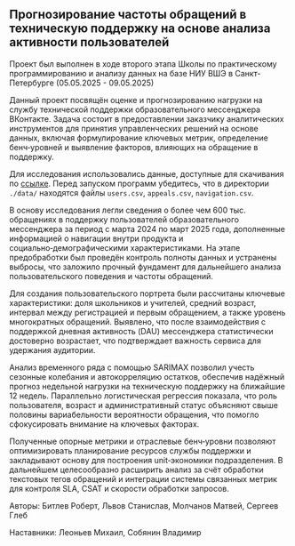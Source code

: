 ## Прогнозирование частоты обращений в техническую поддержку на основе анализа активности пользователей

Проект был выполнен в ходе второго этапа Школы по практическому программированию и анализу данных на базе НИУ ВШЭ в Санкт-Петербурге (05.05.2025 - 09.05.2025)

Данный проект посвящён оценке и прогнозированию нагрузки на службу технической поддержки образовательного мессенджера ВКонтакте. Задача состоит в предоставлении заказчику аналитических инструментов для принятия управленческих решений на основе данных, включая формулирование ключевых метрик, определение бенч‑уровней и выявление факторов, влияющих на обращение в поддержку.

Для исследования использовались данные, доступные для скачивания по [ссылке](https://1drv.ms/u/c/a320c9b39dd5bde2/EZXNB1leZnRFpsAYSpmz0_cBlmmT4FbiKxcwov1ehM5d6Q). Перед запуском программ убедитесь, что в директории `./data/` находятся файлы `users.csv`, `appeals.csv`, `navigation.csv`.

В основу исследования легли сведения о более чем 600 тыс. обращениях в поддержку пользователей образовательного мессенджера за период с марта 2024 по март 2025 года, дополненные информацией о навигации внутри продукта и социально‑демографическими характеристиками. На этапе предобработки был проведён контроль полноты данных и устранены выбросы, что заложило прочный фундамент для дальнейшего анализа пользовательского поведения и частоты обращений.

Для создания пользовательского портрета были рассчитаны ключевые характеристики: доля школьников и учителей, средний возраст, интервал между регистрацией и первым обращением, а также уровень многократных обращений. Выявлено, что после взаимодействия с поддержкой дневная активность ($\text{DAU}$) мессенджера статистически достоверно возрастает, что подтверждает важность сервиса для удержания аудитории.

Анализ временного ряда с помощью SARIMAX позволил учесть сезонные колебания и автокорреляцию остатков, обеспечив надёжный прогноз недельной нагрузки на техническую поддержку на ближайшие 12 недель. Параллельно логистическая регрессия показала, что роль пользователя, возраст и административный статус объясняют свыше половины вариабельности вероятности обращения, что помогло сфокусировать внимание на ключевых факторах.

Полученные опорные метрики и отраслевые бенч‑уровни позволяют оптимизировать планирование ресурсов службы поддержки и закладывают основу для построения unit‑экономики подразделения. В дальнейшем целесообразно расширить анализ за счёт обработки текстовых тегов обращений и интеграции системы связанных метрик для контроля $\text{SLA}$, $\text{CSAT}$ и скорости обработки запросов.

Авторы: Битлев Роберт, Львов Станислав, Молчанов Матвей, Сергеев Глеб

Наставники: Леоньев Михаил, Собянин Владимир